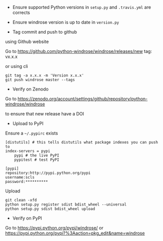 *  Ensure supported Python versions in `setup.py` and `.travis.yml` are corrects 

*  Ensure windrose version is up to date in `version.py`

*   Tag commit and push to github

using Github website

Go to https://github.com/python-windrose/windrose/releases/new
tag: vx.x.x

or using cli

```
git tag -a x.x.x -m 'Version x.x.x'
git push windrose master --tags
```

* Verify on Zenodo

Go to https://zenodo.org/account/settings/github/repository/python-windrose/windrose

to ensure that new release have a DOI

*  Upload to PyPI

Ensure a `~/.pypirc` exists
```
[distutils] # this tells distutils what package indexes you can push to
index-servers = pypi
    pypi # the live PyPI
    pypitest # test PyPI

[pypi]
repository:http://pypi.python.org/pypi
username:scls
password:**********
```

Upload

```
git clean -xfd
python setup.py register sdist bdist_wheel --universal
python setup.py sdist bdist_wheel upload
```

* Verify on PyPI

Go to https://pypi.python.org/pypi/windrose/
or https://pypi.python.org/pypi?%3Aaction=pkg_edit&name=windrose
